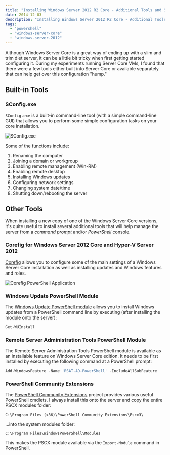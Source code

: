 ```yaml
---
title: "Installing Windows Server 2012 R2 Core - Additional Tools and Scripts"
date: 2014-12-03
description: "Installing Windows Server 2012 R2 Core - Additional Tools and Scripts"
tags:
  - "powershell"
  - "windows-server-core"
  - "windows-server-2012"
---
```


Although Windows Server Core is a great way of ending up with a slim and trim diet server, it can be a little bit tricky when first getting started configuring it. During my experiments running Server Core VMs, I found that there were a few tools either built into Server Core or available separately that can help get over this configuration "hump."

## Built-in Tools

### SConfig.exe

`SConfig.exe` is a built-in command-line tool (with a simple command-line GUI) that allows you to perform some simple configuration tasks on your core installation.

![SConfig.exe](/assets/images/screenshots/ss_sconfig1.png)

Some of the functions include:

1. Renaming the computer
1. Joining a domain or workgroup
1. Enabling remote management (Win-RM)
1. Enabling remote desktop
1. Installing Windows updates
1. Configuring network settings
1. Changing system date/time
1. Shutting down/rebooting the server

## Other Tools

When installing a new copy of one of the Windows Server Core versions, it's quite useful to install several additional tools that will help manage the server from a _command prompt_ and/or _PowerShell_ console.

### Corefig for Windows Server 2012 Core and Hyper-V Server 2012

[Corefig](https://corefig.codeplex.com/ "Corefig for Windows Server 2012 Core and Hyper-V Server 2012") allows you to configure some of the main settings of a Windows Server Core installation as well as installing updates and Windows features and roles.

![Corefig PowerShell Application](/assets/images/screenshots/ss_corefig1.png)

### Windows Update PowerShell Module

The [Windows Update PowerShell module](https://gallery.technet.microsoft.com/scriptcenter/2d191bcd-3308-4edd-9de2-88dff796b0bc "Windows Update PowerShell Module") allows you to install Windows updates from a PowerShell command line by executing (after installing the module onto the server):

```powershell
Get-WUInstall
```

### Remote Server Administration Tools PowerShell Module

The Remote Server Administration Tools PowerShell module is available as an installable feature on Windows Server Core edition. It needs to be first installed by executing the following command at a PowerShell prompt:

```powershell
Add-WindowsFeature -Name 'RSAT-AD-PowerShell' -IncludeAllSubFeature
```

### PowerShell Community Extensions

The [PowerShell Community Extensions](https://pscx.codeplex.com/ "PowerShell Community Extensions") project provides various useful PowerShell cmdlets. I always install this onto the server and copy the entire PSCX modules folder:

```plaintext
C:\Program Files (x86)\PowerShell Community Extensions\Pscx3\
```

...into the system modules folder:

```plaintext
C:\Program Files\WindowsPowerShell\Modules
```

This makes the PSCX module available via the `Import-Module` command in PowerShell.
